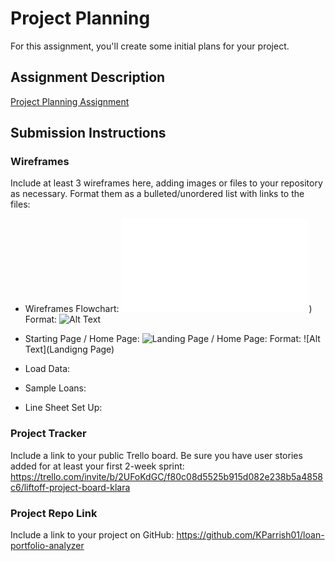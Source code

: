 # Project Planning
For this assignment, you'll create some initial plans for your project.

## Assignment Description
[Project Planning Assignment](https://education.launchcode.org/liftoff/modules/assignments/project-planning)

## Submission Instructions

### Wireframes

Include at least 3 wireframes here, adding images or files to your repository as necessary. Format them as a bulleted/unordered list with links to the files:

* Wireframes Flowchart: ![Wireframes Flowchart:](/Wireframes-Images/Wireframe-FLow.pdf))
Format: ![Alt Text](url)

* Starting Page / Home Page:
![Landing Page / Home Page:](/liftoff-asignments/Wireframes-Images/1-Landing-page.jpeg)
Format: ![Alt Text](Landigng Page)
* Load Data:
* Sample Loans:
* Line Sheet Set Up:

### Project Tracker

Include a link to your public Trello board. Be sure you have user stories added for at least your first 2-week sprint:
https://trello.com/invite/b/2UFoKdGC/f80c08d5525b915d082e238b5a4858c6/liftoff-project-board-klara

### Project Repo Link

Include a link to your project on GitHub:
https://github.com/KParrish01/loan-portfolio-analyzer
